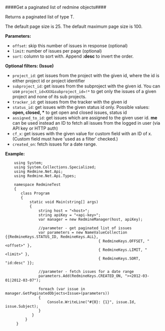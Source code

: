 ####Get a paginated list of redmine objects####

Returns a paginated list of type T.

The default page size is 25. The default maximum page size is 100.

**Parameters:**

* `offset`: skip this number of issues in response (optional)
* `limit`: number of issues per page (optional)
* `sort`: column to sort with. Append **:desc** to invert the order.

**Optional filters: (Issue)**

* `project_id`: get issues from the project with the given id, where the id is either project id or project identifier
* `subproject_id`: get issues from the subproject with the given id. You can use `project_id=XXX&subproject_id=!*` to get only the issues of a given project and none of its sub projects.
* `tracker_id`: get issues from the tracker with the given id
* `status_id`: get issues with the given status id only. Possible values: __open, closed, *__ to get open and closed issues, status id
* `assigned_to_id`: get issues which are assigned to the given user id. **me** can be used instead an ID to fetch all issues from the logged in user (via API key or HTTP auth)
* `cf_x`: get issues with the given value for custom field with an ID of x. (Custom field must have 'used as a filter' checked.)
* `created_on`: fetch issues for a date range.

**Example:**

```
    using System;
    using System.Collections.Specialized;
    using Redmine.Net.Api;
    using Redmine.Net.Api.Types;

    namespace RedmineTest
    {
       class Program
       {
           static void Main(string[] args)
           {
               string host = "<host>";
               string apiKey = "<api-key>";
               var manager = new RedmineManager(host, apiKey);

               //parameter - get paginated list of issues
               var parameters = new NameValueCollection {{RedmineKeys.STATUS_ID, RedmineKeys.ALL}, 
                                          { RedmineKeys.OFFSET, "<offset>" }, 
                                          { RedmineKeys.LIMIT, "<limit>" }, 
                                          { RedmineKeys.SORT, "id:desc" }};

               //parameter - fetch issues for a date range
               parameters.Add(RedmineKeys.CREATED_ON, "><2012-03-01|2012-03-07");

               foreach (var issue in manager.GetPaginatedObjects<Issue>(parameters))
               {
                   Console.WriteLine("#{0}: {1}", issue.Id, issue.Subject);
               }
            }
         }
     }
```